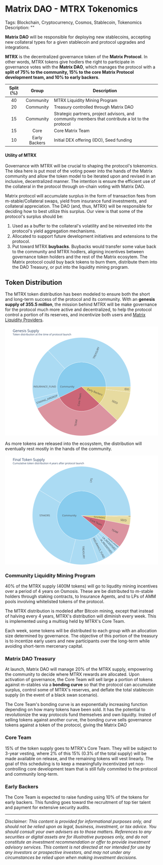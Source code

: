 
# Matrix DAO - MTRX Tokenomics

Tags: Blockchain, Cryptocurrency, Cosmos, Stablecoin, Tokenomics 
Description: ""

**Matrix DAO** will be responsible for deploying new stablecoins, accepting new collateral types for a given stablecoin and protocol upgrades and integrations. 

**MTRX** is the decentralized governance token of the **Matrix Protocol**. In other words, MTRX tokens give hodlers the right to participate in governance votes with the **Matrix DAO**, which manages the protocol with a **split of 75% to the community, 15% to the core Matrix Protocol development team, and 10% to early backers**. 

| Split (%) | Group | Description |  
| :---: | :----: | ---- | 
| 40 | Community | MTRX Liquidity Mining Program |
| 20 | Community | Treasury controlled through Matrix DAO | 
| 15 | Community | Strategic partners, project advisors, and community members that contribute a lot to the protocol   | 
| 15 | Core | Core Matrix Team | 
| 10 | Early Backers | Initial DEX offering (IDO), Seed funding | 

#### Utility of MTRX

Governance with MTRX will be crucial to shaping the protocol's tokenomics. The idea here is put most of the voting power into the hands of the Matrix community and allow the token model to be iterated upon and revised in an inclusive, decentralized manner. The intention is ensure the efficient use of the collateral in the protocol through on-chain voting with Matrix DAO.

Matrix protocol will accumulate surplus in the form of transaction fees from m-stable/Collateral swaps, yield from insurance fund investments, and collateral appreciation. The DAO (and, thus, MTRX) will be responsible for deciding how to best utilize this surplus. Our view is that some of the protocol's surplus should be:
1. Used as a buffer to the collateral's volatility and be reinvested into the protocol's yield aggregation mechanisms. 
2. Allocated to support future development initiatives and extensions to the protocol.
3. Put toward MTRX **buybacks**. Buybacks would transfer some value back to the community and MTRX hodlers, aligning incentives between governance token holders and the rest of the Matrix ecosytem. The Matrix protocol could buy back tokens to burn them, distribute them into the DAO Treasury, or put into the liquidity mining program.

## Token Distribution

The MTRX token distribution has been modeled to ensure both the short and long-term success of the protocol and its community. With an **genesis supply of 355.5 million**, the mission behind MTRX will be make governance for the protocol much more active and decentralized, to help the protocol control a portion of its reserves, and incentivize both users and [Matrix Liquidity Providers](blog-matrix.md). 

<!-- TODO link to post 1 -->
[blog-post-matrix]: example.com

<img src="plots/genesis_supply.svg">

As more tokens are released into the ecosystem, the distribution will eventually rest mostly in the hands of the community.


<img src="plots/final_token_supply.svg">

### Community Liquidity Mining Program

40% of the MTRX supply (400M tokens) will go to liqudity mining incentives over a period of 4 years on Osmosis. These are be distributed to m-stable holders through staking contracts, to Insurance Agents, and to LPs of AMM pools involving whitelisted tokens of the protocol.

The MTRX distribution is modeled after Bitcoin mining, except that instead of halving every 4 years, MTRX's distribution will diminish every week. This is implemented using a multisig held by MTRX's Core Team.

Each week, some tokens will be distributed to each group with an allocation size determined by governance. The objective of this portion of the treasury is to incentize early users and new participants over the long-term while avoiding short-term mercenary capital.

### Matrix DAO Treasury

At launch, Matrix DAO will manage 20% of the MTRX supply, empowering the community to decide where MTRX rewards are allocated. Upon activation of governance, the Core Team will sell large a portion of tokens against m-stables via a **bonding curve** so that the protocol can accumulate surplus, control some of MTRX's reserves, and deflate the total stablecoin supply (in the event of a black swan scenario).

The Core Team's bonding curve is an exponentially increasing function depending on how many tokens have been sold. It has the potential to revolutionize the way protocols fund themselves and own liquidty. Insted of selling tokens against another curve, the bonding curve sells governance tokens against a token of the protocol, giving the Matrix DAO 

### Core Team

15% of the token supply goes to MTRX's Core Team. They will be subject to 3-year vesting, where 2% of this 15% (0.3% of the total supply) will be made available on release, and the remaining tokens will vest linearly. The goal of this scheduling is to keep a meaningfully incentivized yet non-controlling core development team that is still fully commited to the protocol and community long-term.

### Early Backers

The Core Team is expected to raise funding using 10% of the tokens for early backers. This funding goes toward the recruitment of top tier talent and payment for extensive security audits.

<!-- ## Token Utility (paper 2.5) -->

---

*Disclaimer: This content is provided for informational purposes only, and should not be relied upon as legal, business, investment, or tax advice. You should consult your own advisers as to those matters. References to any securities or digital assets are for illustrative purposes only, and do not constitute an investment recommendation or offer to provide investment advisory services. This content is not directed at nor intended for use by any investors or prospective investors, and may not under any circumstances be relied upon when making investment decisions.*

